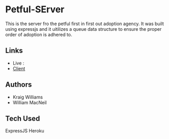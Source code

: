 # Petful-SErver

This is the server fro the petful first in first out adoption agency. It was built using expressjs and it uitilizes a queue data structure to ensure the proper order of adoption is adhered to. 

## Links
 - Live :  
 - [Client](https://github.com/Bilbertius/pbe)

## Authors

 - Kraig Williams
 - William MacNeil

## Tech Used

ExpressJS
Heroku
